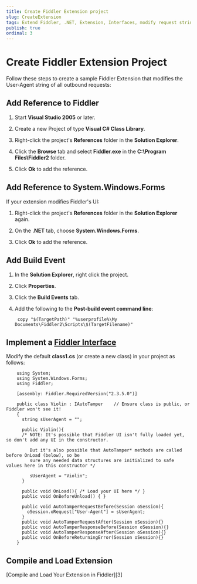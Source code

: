```yaml
---
title: Create Fiddler Extension project
slug: CreateExtension
tags: Extend Fiddler, .NET, Extension, Interfaces, modify request string
publish: true
ordinal: 3
---
```


Create Fiddler Extension Project
================================

Follow these steps to create a sample Fiddler Extension that modifies the User-Agent string of all outbound requests:

Add Reference to Fiddler
------------------------

1. Start **Visual Studio 2005** or later.

2. Create a new Project of type **Visual C# Class Library**.

3. Right-click the project's **References** folder in the **Solution Explorer**.

4. Click the **Browse** tab and select **Fiddler.exe** in the **C:\Program Files\Fiddler2** folder. 

5. Click **Ok** to add the reference.

Add Reference to System.Windows.Forms
-------------------------------------

If your extension modifies Fiddler's UI:

1. Right-click the project's **References** folder in the **Solution Explorer** again.

2. On the **.NET** tab, choose **System.Windows.Forms**.

3. Click **Ok** to add the reference.

Add Build Event
---------------

1. In the **Solution Explorer**, right click the project. 

2. Click **Properties**.

3. Click the **Build Events** tab. 

4. Add the following to the **Post-build event command line**:

		copy "$(TargetPath)" "%userprofile%\My Documents\Fiddler2\Scripts\$(TargetFilename)"

Implement a [Fiddler Interface][2]
----------------------------------

Modify the default **class1.cs** (or create a new class) in your project as follows:

		using System;
		using System.Windows.Forms;
		using Fiddler;

		[assembly: Fiddler.RequiredVersion("2.3.5.0")]

		public class Violin : IAutoTamper    // Ensure class is public, or Fiddler won't see it!
		{
		  string sUserAgent = "";

		  public Violin(){
		  /* NOTE: It's possible that Fiddler UI isn't fully loaded yet, so don't add any UI in the constructor.

			 But it's also possible that AutoTamper* methods are called before OnLoad (below), so be
			 sure any needed data structures are initialized to safe values here in this constructor */
    
			 sUserAgent = "Violin";
		  }

		  public void OnLoad(){ /* Load your UI here */ }
		  public void OnBeforeUnload() { }

		  public void AutoTamperRequestBefore(Session oSession){
			oSession.oRequest["User-Agent"] = sUserAgent;
		  }
		  public void AutoTamperRequestAfter(Session oSession){}
		  public void AutoTamperResponseBefore(Session oSession){}
		  public void AutoTamperResponseAfter(Session oSession){}
		  public void OnBeforeReturningError(Session oSession){}
		}

Compile and Load Extension
--------------------------
[Compile and Load Your Extension in Fiddler][3]

[1]: ./Interfaces
[2]: ./LoadExtension
